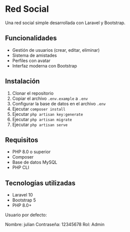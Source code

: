 # Red Social

Una red social simple desarrollada con Laravel y Bootstrap.

## Funcionalidades

- Gestión de usuarios (crear, editar, eliminar)
- Sistema de amistades
- Perfiles con avatar
- Interfaz moderna con Bootstrap

## Instalación

1. Clonar el repositorio
2. Copiar el archivo `.env.example` a `.env`
3. Configurar la base de datos en el archivo `.env`
4. Ejecutar `composer install`
5. Ejecutar `php artisan key:generate`
6. Ejecutar `php artisan migrate`
7. Ejecutar `php artisan serve`

## Requisitos

- PHP 8.0 o superior
- Composer
- Base de datos MySQL
- PHP CLI

## Tecnologías utilizadas

- Laravel 10
- Bootstrap 5
- PHP 8.0+

Usuario por defecto:

Nombre: julian
Contraseña: 12345678
Rol: Admin
